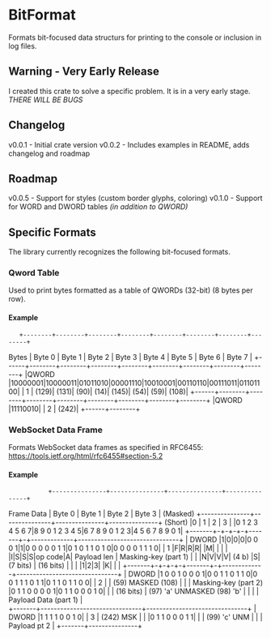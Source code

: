 # BitFormat

Formats bit-focused data structurs for printing to the console or inclusion in log files.

## Warning - Very Early Release

I created this crate to solve a specific problem. It is in a very early stage.
*THERE WILL BE BUGS*

## Changelog

v0.0.1 - Initial crate version
v0.0.2 - Includes examples in README, adds changelog and roadmap

## Roadmap

v0.0.5 - Support for styles (custom border glyphs, coloring)
v0.1.0 - Support for WORD and DWORD tables _(in addition to QWORD)_

## Specific Formats

The library currently recognizes the following bit-focused formats.

### Qword Table

Used to print bytes formatted as a table of QWORDs (32-bit) (8 bytes per row).

#### Example

       +--------+--------+--------+--------+--------+--------+--------+--------+
 Bytes | Byte 0 | Byte 1 | Byte 2 | Byte 3 | Byte 4 | Byte 5 | Byte 6 | Byte 7 |
+------+--------+--------+--------+--------+--------+--------+--------+--------+
|QWORD |10000001|10000011|01011010|00001110|10010001|00110110|00111011|01101100|
|  1   |   (129)|   (131)|    (90)|    (14)|   (145)|    (54)|    (59)|   (108)|
+------+--------+--------+--------+--------+--------+--------+--------+--------+
|QWORD |11110010|
|  2   |   (242)|
+------+--------+

### WebSocket Data Frame

Formats WebSocket data frames as specified in RFC6455:
https://tools.ietf.org/html/rfc6455#section-5.2

#### Example

               +---------------+---------------+---------------+---------------+
  Frame Data   |    Byte  0    |    Byte  1    |    Byte  2    |    Byte  3    |
   (Masked)    +---------------+---------------+---------------+---------------+
   (Short)     |0              |    1          |        2      |            3  |
               |0 1 2 3 4 5 6 7|8 9 0 1 2 3 4 5|6 7 8 9 0 1 2 3|4 5 6 7 8 9 0 1|
       +-------+-+-+-+-+-------+-+-------------+-------------------------------+
       | DWORD |1|0|0|0|0 0 0 1|1|0 0 0 0 0 1 1|0 1 0 1 1 0 1 0|0 0 0 0 1 1 1 0|
       |   1   |F|R|R|R|       |M|             |                               |
       |       |I|S|S|S|op code|A| Payload len |     Masking-key (part 1)      |
       |       |N|V|V|V| (4 b) |S|  (7 bits)   |           (16 bits)           |
       |       | |1|2|3|       |K|             |                               |
       +-------+-+-+-+-+-------+-+-------------+-------------------------------+
       | DWORD |1 0 0 1 0 0 0 1|0 0 1 1 0 1 1 0|0 0 1 1 1 0 1 1|0 1 1 0 1 1 0 0|
       |   2   |                               |  (59)      MASKED  (108)      |
       |       |     Masking-key (part 2)      |0 1 1 0 0 0 0 1|0 1 1 0 0 0 1 0|
       |       |           (16 bits)           |  (97) 'a' UNMASKED  (98) 'b'  |
       |       |                               |     Payload Data (part 1)     |       
       +-------+-------------------------------+-------------------------------+
       | DWORD |1 1 1 1 0 0 1 0|
       |   3   | (242)     MSK |
       |       |0 1 1 0 0 0 1 1|
       |       |  (99) 'c' UNM |
       |       | Payload pt 2  |
       +-------+---------------+
